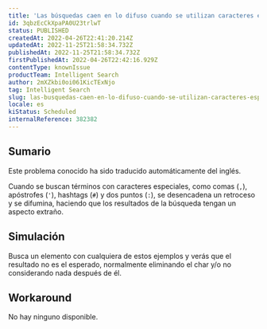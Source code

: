 ```yaml
---
title: 'Las búsquedas caen en lo difuso cuando se utilizan caracteres especiales'
id: 3qbzEcCkXpaPA0U23trlwT
status: PUBLISHED
createdAt: 2022-04-26T22:41:20.214Z
updatedAt: 2022-11-25T21:58:34.732Z
publishedAt: 2022-11-25T21:58:34.732Z
firstPublishedAt: 2022-04-26T22:42:16.929Z
contentType: knownIssue
productTeam: Intelligent Search
author: 2mXZkbi0oi061KicTExNjo
tag: Intelligent Search
slug: las-busquedas-caen-en-lo-difuso-cuando-se-utilizan-caracteres-especiales
locale: es
kiStatus: Scheduled
internalReference: 382382
---
```


## Sumario

<div class="alert alert-info">
  <p>Este problema conocido ha sido traducido automáticamente del inglés.</p>
</div>


Cuando se buscan términos con caracteres especiales, como comas (`,`), apóstrofes (`'`), hashtags (`#`) y dos puntos (`:`), se desencadena un retroceso y se difumina, haciendo que los resultados de la búsqueda tengan un aspecto extraño.



## Simulación


Busca un elemento con cualquiera de estos ejemplos y verás que el resultado no es el esperado, normalmente eliminando el char y/o no considerando nada después de él.




## Workaround


No hay ninguno disponible.

